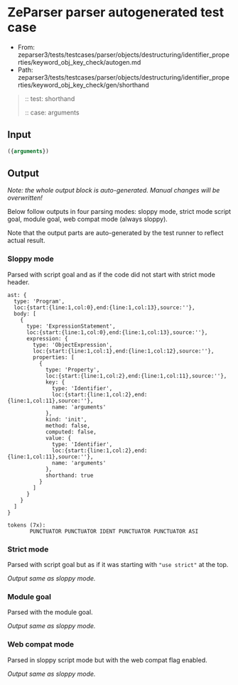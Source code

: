 # ZeParser parser autogenerated test case

- From: zeparser3/tests/testcases/parser/objects/destructuring/identifier_properties/keyword_obj_key_check/autogen.md
- Path: zeparser3/tests/testcases/parser/objects/destructuring/identifier_properties/keyword_obj_key_check/gen/shorthand

> :: test: shorthand
>
> :: case: arguments

## Input


`````js
({arguments})
`````

## Output

_Note: the whole output block is auto-generated. Manual changes will be overwritten!_

Below follow outputs in four parsing modes: sloppy mode, strict mode script goal, module goal, web compat mode (always sloppy).

Note that the output parts are auto-generated by the test runner to reflect actual result.

### Sloppy mode

Parsed with script goal and as if the code did not start with strict mode header.

`````
ast: {
  type: 'Program',
  loc:{start:{line:1,col:0},end:{line:1,col:13},source:''},
  body: [
    {
      type: 'ExpressionStatement',
      loc:{start:{line:1,col:0},end:{line:1,col:13},source:''},
      expression: {
        type: 'ObjectExpression',
        loc:{start:{line:1,col:1},end:{line:1,col:12},source:''},
        properties: [
          {
            type: 'Property',
            loc:{start:{line:1,col:2},end:{line:1,col:11},source:''},
            key: {
              type: 'Identifier',
              loc:{start:{line:1,col:2},end:{line:1,col:11},source:''},
              name: 'arguments'
            },
            kind: 'init',
            method: false,
            computed: false,
            value: {
              type: 'Identifier',
              loc:{start:{line:1,col:2},end:{line:1,col:11},source:''},
              name: 'arguments'
            },
            shorthand: true
          }
        ]
      }
    }
  ]
}

tokens (7x):
       PUNCTUATOR PUNCTUATOR IDENT PUNCTUATOR PUNCTUATOR ASI
`````

### Strict mode

Parsed with script goal but as if it was starting with `"use strict"` at the top.

_Output same as sloppy mode._

### Module goal

Parsed with the module goal.

_Output same as sloppy mode._

### Web compat mode

Parsed in sloppy script mode but with the web compat flag enabled.

_Output same as sloppy mode._
